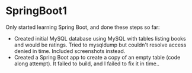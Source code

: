 # SpringBoot1

Only started learning Spring Boot, and done these steps so far:
* Created initial MySQL database using MySQL with tables listing books and would be ratings. 
Tried to mysqldump but couldn't resolve access denied in time. Included screenshots instead.
* Created a Spring Boot app to create a copy of an empty table (code along attempt). It failed to build, and I failed to fix it in time..

